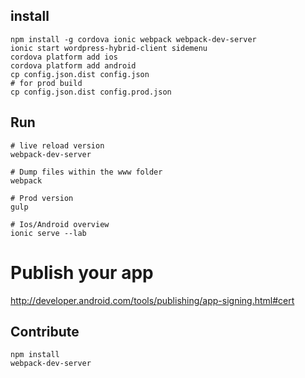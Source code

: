 ## install

```
npm install -g cordova ionic webpack webpack-dev-server
ionic start wordpress-hybrid-client sidemenu
cordova platform add ios
cordova platform add android
cp config.json.dist config.json
# for prod build
cp config.json.dist config.prod.json
```

## Run
```
# live reload version
webpack-dev-server

# Dump files within the www folder
webpack

# Prod version
gulp

# Ios/Android overview
ionic serve --lab
```

# Publish your app

http://developer.android.com/tools/publishing/app-signing.html#cert

## Contribute

```
npm install
webpack-dev-server
```

